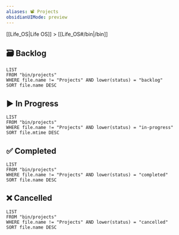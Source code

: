 ```yaml
---
aliases: 📽️ Projects
obsidianUIMode: preview
---
```


[[Life_OS|Life OS]] > [[Life_OS#/bin|/bin]]

<!-- Projects: Projects accomplish goals & have a polished product as the end result. The project template is generated when you create a new note from this page. -->

## 🗃️ Backlog

<!-- Backlog: Lists projects in backlog with most recent at the top. -->

```dataview
LIST
FROM "bin/projects"
WHERE file.name != "Projects" AND lower(status) = "backlog"
SORT file.name DESC
```

## ▶️ In Progress

```dataview
LIST
FROM "bin/projects"
WHERE file.name != "Projects" AND lower(status) = "in-progress"
SORT file.mtime DESC
```

## ✅ Completed

```dataview
LIST
FROM "bin/projects"
WHERE file.name != "Projects" AND lower(status) = "completed"
SORT file.name DESC
```

## ❌ Cancelled

```dataview
LIST
FROM "bin/projects"
WHERE file.name != "Projects" AND lower(status) = "cancelled"
SORT file.name DESC
```
